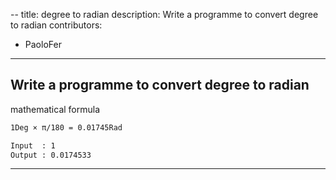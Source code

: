 --
title: degree to radian
description: Write a programme to convert degree to radian
contributors:
  - PaoloFer
---

## Write a programme to convert degree to radian

mathematical formula

```txt
1Deg × π/180 = 0.01745Rad
```


```txt
Input  : 1
Output : 0.0174533
```

---
